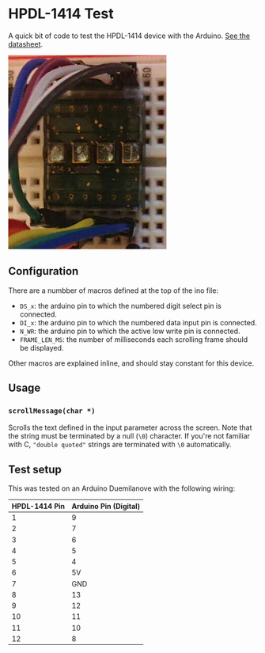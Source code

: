 # HPDL-1414 Test

A quick bit of code to test the HPDL-1414 device with the Arduino. [See the datasheet](https://datasheetspdf.com/pdf-file/1252628/Agilent/HPDL-1414/1).

![](hello_world.gif)

## Configuration

There are a numbber of macros defined at the top of the ino file:

- `DS_x`: the arduino pin to which the numbered digit select pin is connected.
- `DI_x`: the arduino pin to which the numbered data input pin is connected.
- `N_WR`: the arduino pin to which the active low write pin is connected.
- `FRAME_LEN_MS`: the number of milliseconds each scrolling frame should be displayed.

Other macros are explained inline, and should stay constant for this device.

## Usage

### `scrollMessage(char *)`

Scrolls the text defined in the input parameter across the screen.  Note that the string must be terminated by a null (`\0`) character.  If you're not familiar with C, `"double quoted"` strings are terminated with `\0` automatically.

## Test setup

This was tested on an Arduino Duemilanove with the following wiring:

| HPDL-1414 Pin | Arduino Pin (Digital) |
|---------------|-----------------------|
| 1             | 9                     |
| 2             | 7                     |
| 3             | 6                     |
| 4             | 5                     |
| 5             | 4                     |
| 6             | 5V                    |
| 7             | GND                   |
| 8             | 13                    |
| 9             | 12                    |
| 10            | 11                    |
| 11            | 10                    |
| 12            | 8                     |



